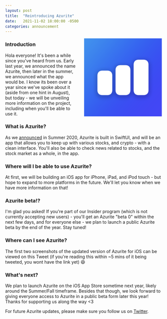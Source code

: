 ```yaml
---
layout: post
title:  "Reintroducing Azurite"
date:   2021-11-02 18:00:00 -0500
categories: announcement
---
```


<img align="right" width="250" height="250" style="padding-left: 25px; padding-bottom: 25px;" src="/assets/images/AzuriteIcon.png">

### Introduction
Hola everyone! It's been a while since you've heard from us. Early last year, we announced the name Azurite, then later in the summer, we announced what the app would be. 
I know its been over a year since we've spoke about it (aside from one hint in August), but today - we will be unveiling more information on the project, including when you'll be able to use it. 

### What is Azurite?
As we [announced](https://twitter.com/Peroxaan/status/1282162813570551810?s=20) in Summer 2020, Azurite is built in SwiftUI, and will be an app that allows you to keep up with various stocks, and crypto - with a clean interface.
You'll also be able to check news related to stocks, and the stock market as a whole, in the app.

### Where will I be able to use Azurite?
At first, we will be building an iOS app for iPhone, iPad, and iPod touch - but hope to expand to more platforms in the future. We'll let you know when we have more information on that!

### Azurite beta!?
I'm glad you asked! If you're part of our Insider program (which is not currently accepting new users) - you'll get an Azurite "beta 0" within the next few days, and for everyone else - we plan to launch a public Azurite beta by the end of the year. Stay tuned!

### Where can I see Azurite?
The first two screenshots of the updated version of Azurite for iOS can be viewed on this Tweet (if you're reading this within ~5 mins of it being tweeted, you wont have the link yet) 😄

### What's next?
We plan to launch Azurite on the iOS App Store sometime next year, likely around the Summer/Fall timeframe. Besides that though, we look forward to giving everyone access to Azurite in a public beta form later this year! 
Thanks for supporting us along the way <3

For future Azurite updates, please make sure you follow us on [Twitter](https://twitter.com/peroxaan).

